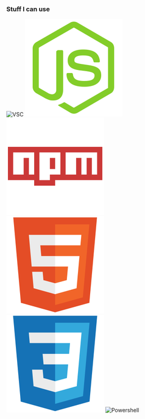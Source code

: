 ### Stuff I can use
![VSC](https://discordapp.com/channels/681882711945641997/743817386792058971/759739059601408050) ![Node](https://raw.githubusercontent.com/devicons/devicon/master/icons/nodejs/nodejs-original.svg) ![NPM](https://raw.githubusercontent.com/devicons/devicon/2809b567852a4648062a2d3e7c1c531367458c0b/icons/npm/npm-original-wordmark.svg) ![HTML](https://raw.githubusercontent.com/devicons/devicon/2809b567852a4648062a2d3e7c1c531367458c0b/icons/html5/html5-original.svg) ![CSS](https://raw.githubusercontent.com/devicons/devicon/2809b567852a4648062a2d3e7c1c531367458c0b/icons/css3/css3-original.svg) ![Powershell](https://camo.githubusercontent.com/af190b2e7e446b64ba818af6f441a54f3883d0d9a45e41b5b9c7d32a325a56a7/68747470733a2f2f7777772e6672656569636f6e73706e672e636f6d2f75706c6f6164732f706f7765727368656c6c2d69636f6e2d332e706e67)
